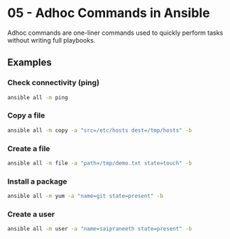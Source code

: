 # 05 - Adhoc Commands in Ansible

Adhoc commands are one-liner commands used to quickly perform tasks without writing full playbooks.

## Examples

### Check connectivity (ping)
```bash
ansible all -m ping
```

### Copy a file
```bash
ansible all -m copy -a "src=/etc/hosts dest=/tmp/hosts" -b
```

### Create a file
```bash
ansible all -m file -a "path=/tmp/demo.txt state=touch" -b
```

### Install a package
```bash
ansible all -m yum -a "name=git state=present" -b
```

### Create a user
```bash
ansible all -m user -a "name=saipraneeth state=present" -b
```